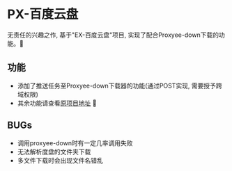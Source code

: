 # PX-百度云盘
无责任的兴趣之作, 基于"EX-百度云盘"项目, 实现了配合Proxyee-down下载的功能。:star2:
## 功能
- 添加了推送任务至Proxyee-down下载器的功能(通过POST实现, 需要授予跨域权限)
- 其余功能请查看[原项目地址](https://github.com/gxvv/ex-baiduyunpan/)
:star2:
## BUGs
- 调用proxyee-down时有一定几率调用失败
- 无法解析度盘的文件夹下载
- 多文件下载时会出现文件名错乱
